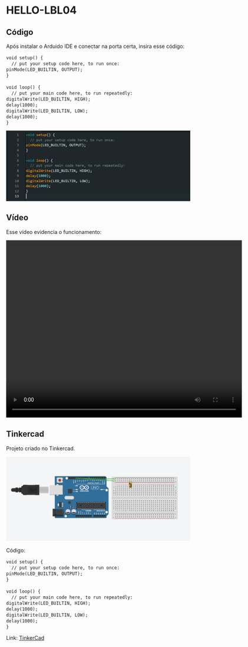 # HELLO-LBL04
## Código
Após instalar o Arduido IDE e conectar na porta certa, insira esse código:

```
void setup() {
  // put your setup code here, to run once:
pinMode(LED_BUILTIN, OUTPUT);
}

void loop() {
  // put your main code here, to run repeatedly:
digitalWrite(LED_BUILTIN, HIGH);
delay(1000);
digitalWrite(LED_BUILTIN, LOW);
delay(1000);
}
```

<img src="foto_funcionamento__1.png" alt="Imagem Arduino IDE" width="500"/>

## Vídeo

Esse vídeo evidencia o funcionamento:

<video width="640" height="480" controls>
  <source src="video_funcionamento__1.mp4" type="video/mp4">
</video>

## Tinkercad
Projeto criado no Tinkercad.

<img src="foto_funcionamento__2.png" alt="Imagem Arduino IDE" width="500"/>

Código:

```
void setup() {
  // put your setup code here, to run once:
pinMode(LED_BUILTIN, OUTPUT);
}

void loop() {
  // put your main code here, to run repeatedly:
digitalWrite(LED_BUILTIN, HIGH);
delay(1000);
digitalWrite(LED_BUILTIN, LOW);
delay(1000);
}
```

Link: [TinkerCad](https://www.tinkercad.com/things/2jHR1FPbIkX-fabulous-bruticus-amur/editel?returnTo=https%3A%2F%2Fwww.tinkercad.com%2Fdashboard&sharecode=hjd0CsEgOrJu5QLtLi8XSM3oYd2A3-W3KJj14cnm7nw)